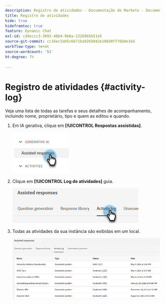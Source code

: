 ```yaml
---
description: Registro de atividades - Documentação do Marketo - Documentação do produto
title: Registro de atividades
hide: true
hidefromtoc: true
feature: Dynamic Chat
exl-id: cddeccc3-3093-48b4-9b8a-13269b5b51e5
source-git-commit: cc16ec5dd5c6671ba9265042e108d0ff76b0e16d
workflow-type: tm+mt
source-wordcount: '51'
ht-degree: 7%

---
```


# Registro de atividades {#activity-log}

Veja uma lista de todas as tarefas e seus detalhes de acompanhamento, incluindo nome, proprietário, tipo e quem as editou e quando.

1. Em IA gerativa, clique em **[!UICONTROL Respostas assistidas]**.

   ![](assets/activity-log-1.png)

1. Clique em **[!UICONTROL Log de atividades]** guia.

   ![](assets/activity-log-2.png)

1. Todas as atividades da sua instância são exibidas em um local.

   ![](assets/activity-log-3.png)
